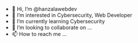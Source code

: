 - 👋 Hi, I’m @hanzalawebdev
- 👀 I’m interested in Cybersecurity, Web Developer
- 🌱 I’m currently learning Cybersecurity
- 💞️ I’m looking to collaborate on ...
- 📫 How to reach me ...

<!---
hanzala-dev/hanzala-dev is a ✨ special ✨ repository because its `README.md` (this file) appears on your GitHub profile.
You can click the Preview link to take a look at your changes.
--->
